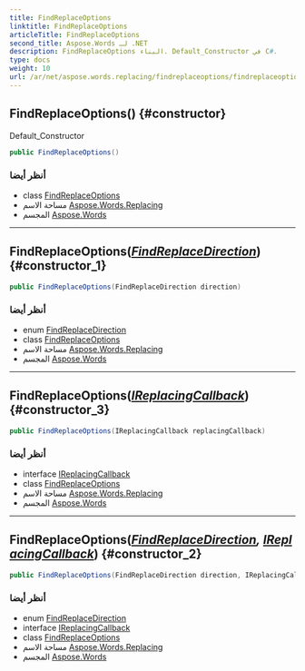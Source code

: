 ```yaml
---
title: FindReplaceOptions
linktitle: FindReplaceOptions
articleTitle: FindReplaceOptions
second_title: Aspose.Words لـ .NET
description: FindReplaceOptions البناء. Default_Constructor في C#.
type: docs
weight: 10
url: /ar/net/aspose.words.replacing/findreplaceoptions/findreplaceoptions/
---
```

## FindReplaceOptions() {#constructor}

Default_Constructor

```csharp
public FindReplaceOptions()
```

### أنظر أيضا

* class [FindReplaceOptions](../)
* مساحة الاسم [Aspose.Words.Replacing](../../../aspose.words.replacing/)
* المجسم [Aspose.Words](../../../)

---

## FindReplaceOptions(*[FindReplaceDirection](../../findreplacedirection/)*) {#constructor_1}

```csharp
public FindReplaceOptions(FindReplaceDirection direction)
```

### أنظر أيضا

* enum [FindReplaceDirection](../../findreplacedirection/)
* class [FindReplaceOptions](../)
* مساحة الاسم [Aspose.Words.Replacing](../../../aspose.words.replacing/)
* المجسم [Aspose.Words](../../../)

---

## FindReplaceOptions(*[IReplacingCallback](../../ireplacingcallback/)*) {#constructor_3}

```csharp
public FindReplaceOptions(IReplacingCallback replacingCallback)
```

### أنظر أيضا

* interface [IReplacingCallback](../../ireplacingcallback/)
* class [FindReplaceOptions](../)
* مساحة الاسم [Aspose.Words.Replacing](../../../aspose.words.replacing/)
* المجسم [Aspose.Words](../../../)

---

## FindReplaceOptions(*[FindReplaceDirection](../../findreplacedirection/), [IReplacingCallback](../../ireplacingcallback/)*) {#constructor_2}

```csharp
public FindReplaceOptions(FindReplaceDirection direction, IReplacingCallback replacingCallback)
```

### أنظر أيضا

* enum [FindReplaceDirection](../../findreplacedirection/)
* interface [IReplacingCallback](../../ireplacingcallback/)
* class [FindReplaceOptions](../)
* مساحة الاسم [Aspose.Words.Replacing](../../../aspose.words.replacing/)
* المجسم [Aspose.Words](../../../)
